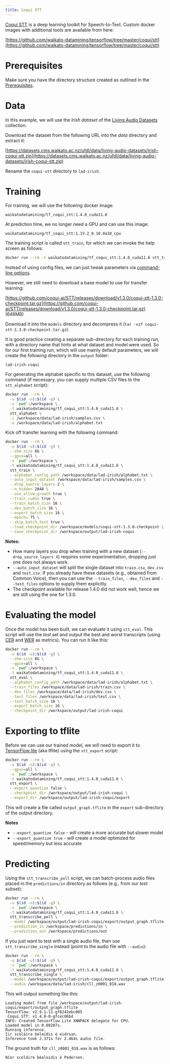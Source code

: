 ```yaml
---
title: Coqui STT
---
```


[Coqui STT](https://github.com/coqui-ai/STT) is a deep learning toolkit for Speech-to-Text. 
Custom docker images with additional tools are available from here:

[https://github.com/waikato-datamining/tensorflow/tree/master/coqui/stt](https://github.com/waikato-datamining/tensorflow/tree/master/coqui/stt)


# Prerequisites
Make sure you have the directory structure created as outlined in the [Prerequisites](../prerequisites.md).


# Data

In this example, we will use the *Irish dataset* of the [Living Audio Datasets](https://datasets.cms.waikato.ac.nz/ufdl/living-audio-datasets/)
collection.

Download the dataset from the following URL into the *data* directory and extract it:

[https://datasets.cms.waikato.ac.nz/ufdl/data/living-audio-datasets/irish-coqui-stt.zip](https://datasets.cms.waikato.ac.nz/ufdl/data/living-audio-datasets/irish-coqui-stt.zip)

Rename the `coqui-stt` directory to `lad-irish`.


# Training

For training, we will use the following docker image:

```
waikatodatamining/tf_coqui_stt:1.4.0_cuda11.6
```

At prediction time, we no longer need a GPU and can use this image:

```
waikatodatamining/tf_coqui_stt:1.15.2_0.10.0a10_cpu
```

The training script is called `stt_train`, for which we can invoke the help screen as follows:

```bash
docker run --rm -t waikatodatamining/tf_coqui_stt:1.4.0_cuda11.6 stt_train --help 
```

Instead of using config files, we can just tweak parameters via 
[command-line options](https://stt.readthedocs.io/en/stable/TRAINING_FLAGS.html).

However, we still need to download a base model to use for transfer learning:

[https://github.com/coqui-ai/STT/releases/download/v1.3.0/coqui-stt-1.3.0-checkpoint.tar.gz](https://github.com/coqui-ai/STT/releases/download/v1.3.0/coqui-stt-1.3.0-checkpoint.tar.gz) (648MB)

Download it into the `models` directory and decompress it (`tar -xzf coqui-stt-1.3.0-checkpoint.tar.gz`).

It is good practice creating a separate sub-directory for each training run, with a directory name that hints at
what dataset and model were used. So for our first training run, which will use mainly default parameters, we will 
create the following directory in the `output` folder:

```
lad-irish-coqui
```

For generating the alphabet specific to this dataset, use the following command (if necessary, you can 
supply multiple CSV files to the `stt_alphabet` script):

```bash
docker run --rm \
  -u $(id -u):$(id -g) \
  -v `pwd`:/workspace \
  -t waikatodatamining/tf_coqui_stt:1.4.0_cuda11.6 \
  stt_alphabet \
  -i /workspace/data/lad-irish/samples.csv \
  -o /workspace/data/lad-irish/alphabet.txt
```


Kick off transfer learning with the following command:

```bash
docker run --rm \
  -u $(id -u):$(id -g) \
  --shm-size 8G \
  --gpus=all \
  -v `pwd`:/workspace \
  -t waikatodatamining/tf_coqui_stt:1.4.0_cuda11.6 \
  stt_train \
  --alphabet_config_path /workspace/data/lad-irish/alphabet.txt \
  --auto_input_dataset /workspace/data/lad-irish/samples.csv \
  --drop_source_layers 2 \
  --n_hidden 2048 \
  --use_allow_growth true \
  --train_cudnn true \
  --train_batch_size 16 \
  --dev_batch_size 16 \
  --export_batch_size 16 \
  --epochs 75 \
  --skip_batch_test true \
  --load_checkpoint_dir /workspace/models/coqui-stt-1.3.0-checkpoint \
  --save_checkpoint_dir /workspace/output/lad-irish-coqui
```

**Notes:**

* How many layers you drop when training with a new dataset (`--drop_source_layers X`) requires some 
  experimentation, dropping just one does not always work.
* `--auto_input_dataset` will split the single dataset into `train.csv`, `dev.csv` and `test.csv`.
  If you already have these datasets (e.g., obtained from Common Voice), then you can use the 
  `--train_files`, `--dev_files` and `--test_files` options to supply them explicitly.
* The checkpoint available for release 1.4.0 did not work well, hence we are still using the one
  for 1.3.0.


# Evaluating the model

Once the model has been built, we can evaluate it using `stt_eval`. This script
will use the *test* set and output the best and worst transcripts (using 
[CER](https://torchmetrics.readthedocs.io/en/stable/text/char_error_rate.html) and
[WER](https://torchmetrics.readthedocs.io/en/stable/text/word_error_rate.html) as metrics). 
You can run it like this:

```bash
docker run --rm \
  -u $(id -u):$(id -g) \
  --shm-size 8G \
  --gpus=all \
  -v `pwd`:/workspace \
  -t waikatodatamining/tf_coqui_stt:1.4.0_cuda11.6 \
  stt_eval \
  --alphabet_config_path /workspace/data/lad-irish/alphabet.txt \
  --train_files /workspace/data/lad-irish/train.csv \
  --dev_files /workspace/data/lad-irish/dev.csv \
  --test_files /workspace/data/lad-irish/test.csv \
  --test_batch_size 16 \
  --export_batch_size 16 \
  --checkpoint_dir /workspace/output/lad-irish-coqui
```


# Exporting to tflite

Before we can use our trained model, we will need to export it to [TensorFlow lite](https://www.tensorflow.org/lite/)
(aka tflite) using the `stt_export` script: 

```bash
docker run --rm \
  -u $(id -u):$(id -g) \
  --gpus=all \
  -v `pwd`:/workspace \
  -t waikatodatamining/tf_coqui_stt:1.4.0_cuda11.6 \
  stt_export \
  --export_quantize false \
  --checkpoint_dir /workspace/output/lad-irish-coqui \
  --export_dir /workspace/output/lad-irish-coqui/export
```

This will create a file called `output_graph.tflite` in the `export` sub-directory of the output directory.

**Notes**

* `--export_quantize false` - will create a more accurate but slower model
* `--export_quantize true` - will create a model optimized for speed/memory but less accurate


# Predicting

Using the `stt_transcribe_poll` script, we can batch-process audio files placed in the `predictions/in` directory
as follows (e.g., from our *test* subset): 

```bash
docker run --rm \
  -u $(id -u):$(id -g) \
  -v `pwd`:/workspace \
  -t waikatodatamining/tf_coqui_stt:1.4.0_cuda11.6 \
  stt_transcribe_poll \
  --model /workspace/output/lad-irish-coqui/export/output_graph.tflite \
  --prediction_in /workspace/predictions/in \
  --prediction_out /workspace/predictions/out
```

If you just want to test with a single audio file, then use `stt_transcribe_single` instead
(point to the audio file with `--audio`):

```bash
docker run --rm \
  -u $(id -u):$(id -g) \
  -v `pwd`:/workspace \
  -t waikatodatamining/tf_coqui_stt:1.4.0_cuda11.6 \
  stt_transcribe_single \
  --model /workspace/output/lad-irish-coqui/export/output_graph.tflite \
  --audio /workspace/data/lad-irish/cll_z0001_018.wav
```

This will output something like this:

```
Loading model from file /workspace/output/lad-irish-coqui/export/output_graph.tflite
TensorFlow: v2.9.1-11-gf8242ebc005
 Coqui STT: v1.4.0-0-gfcec06bd
INFO: Created TensorFlow Lite XNNPACK delegate for CPU.
Loaded model in 0.00207s.
Running inference.
Iir scoláira béleidis é eidrsan.
Inference took 2.371s for 2.464s audio file.
```

The ground truth for `cll_z0001_018.wav` is as follows:

```
Níor scoláire béaloidis é Pedersen.
```
